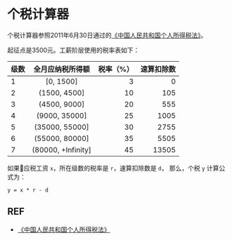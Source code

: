# 个税计算器

个税计算器参照2011年6月30日通过的[《中国人民共和国个人所得税法》][law]。

起征点是3500元。工薪阶层使用的税率表如下：

| 级数 | 全月应纳税所得额     | 税率（%） | 速算扣除数 |
| --- | :----------------: | --: | --: |
| 1   | [0, 1500]          | 3   | 0 |
| 2   | (1500, 4500]       | 10  | 105 |
| 3   | (4500, 9000]       | 20  | 555 |
| 4   | (9000, 35000]      | 25  | 1005 |
| 5   | (35000, 55000]     | 30  | 2755 |
| 6   | (55000, 80000]     | 35  | 5505 |
| 7   | (80000, +Infinity] | 45  | 13505 |

如果应税工资 `x`，所在级数的税率是 `r`，速算扣除数是 `d`， 那么，个税 `y` 计算公式为：

```
y = x * r - d
```

## REF

- [《中国人民共和国个人所得税法》][law]

[law]: http://www.gov.cn/jrzg/2011-07/01/content_1897224.htm